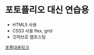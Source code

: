 # 포토플리오 대신 연습용

+ HTML5 사용
+ CSS3 사용 flex, grid
+ 깃허브로 웹호스팅

[포폴대용링크](https://0829kuj.github.io/gittestJS/)